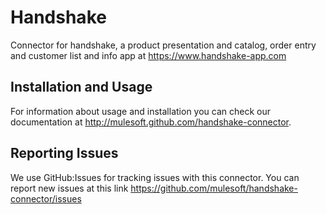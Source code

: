 
Handshake
=========================

Connector for handshake, a product presentation and catalog, order entry and customer list and info app at https://www.handshake-app.com

Installation and Usage
----------------------

For information about usage and installation you can check our documentation at http://mulesoft.github.com/handshake-connector.

Reporting Issues
----------------

We use GitHub:Issues for tracking issues with this connector. You can report new issues at this link https://github.com/mulesoft/handshake-connector/issues
